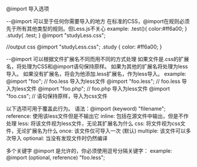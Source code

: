 @import 导入选项

--@import 可以至于任何你需要导入的地方
在标准的CSS，@import在规则必须先于所有其他类型的规则。但Less.js不关心
example:
.test(){
    color:#ff6a00;
}
.study{
    .test;
}
@import "studyLess.css";

//output css
@import "studyLess.css";
.study {
  color: #ff6a00;
}

--@import 可以根据文件扩展名不同而用不同的方式处理
如果文件是.css的扩展名，将处理为CSS和@import语句保持原样。
如果为其他的扩展名将处理为less导入。
如果没有扩展名，将会为他添加.less扩展名，作为less导入。
example:
@import "foo";      // foo.less 导入为less文件
@import "foo.less"; // foo.less 导入为less文件
@import "foo.php";  // foo.php  导入为less文件
@import "foo.css";  // 语句保持原样，导入为css文件

以下选项可用于覆盖此行为。
语法：@import (keyword) "filename";
reference: 使用该less文件但是不输出它
inline: 包括在源文件中输出，但是不作处理
less: 将该文件视为less文件，无论其扩展名为什么
css: 将文件视为css文件，无论扩展名为什么
once: 该文件仅可导入一次 (默认)
multiple: 该文件可以多次导入
optional: 当没有发现文件时仍然编译

多个关键字 @import 是允许的，你必须使用逗号分隔关键字：
example: @import (optional, reference) "foo.less";
